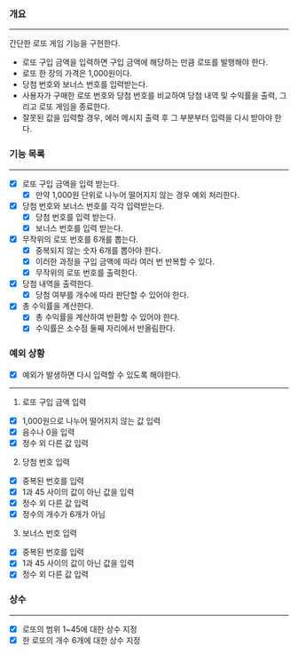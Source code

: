 ### 개요

-------------------------
간단한 로또 게임 기능을 구현한다.

- 로또 구입 금액을 입력하면 구입 금액에 해당하는 만큼 로또를 발행해야 한다.
- 로또 한 장의 가격은 1,000원이다.
- 당첨 번호와 보너스 번호를 입력받는다.
- 사용자가 구매한 로또 번호와 당첨 번호를 비교하여 당첨 내역 및 수익률을 출력, 그리고 로또 게임을 종료한다.
- 잘못된 값을 입력할 경우, 에러 메시지 출력 후 그 부분부터 입력을 다시 받아야 한다.

### 기능 목록

-------------------------
- [x] 로또 구입 금액을 입력 받는다.
  - [x] 만약 1,000원 단위로 나누어 떨어지지 않는 경우 예외 처리한다. 
- [x] 당첨 번호와 보너스 번호를 각각 입력받는다.
  - [x] 당첨 번호를 입력 받는다.
  - [x] 보너스 번호를 입력 받는다.
- [x] 무작위의 로또 번호를 6개를 뽑는다.
  - [x] 중복되지 않는 숫자 6개를 뽑아야 한다.
  - [x] 이러한 과정을 구입 금액에 따라 여러 번 반복할 수 있다.
  - [x] 무작위의 로또 번호를 출력한다.
- [x] 당첨 내역을 출력한다.
  - [x] 당첨 여부를 개수에 따라 판단할 수 있어야 한다.
- [x] 총 수익률을 계산한다.
  - [x] 총 수익률을 계산하여 반환할 수 있어야 한다.
  - [x] 수익률은 소수점 둘째 자리에서 반올림한다.

### 예외 상황
- [x] 예외가 발생하면 다시 입력할 수 있도록 해야한다.

-------------------------
1. 로또 구입 금액 입력
- [x] 1,000원으로 나누어 떨어지지 않는 값 입력
- [x] 음수나 0을 입력
- [x] 정수 외 다른 값 입력
2. 당첨 번호 입력
- [x] 중복된 번호를 입력
- [x] 1과 45 사이의 값이 아닌 값을 입력
- [x] 정수 외 다른 값 입력
- [x] 정수의 개수가 6개가 아님
3. 보너스 번호 입력 
- [x] 중복된 번호를 입력
- [x] 1과 45 사이의 값이 아닌 값을 입력
- [x] 정수 외 다른 값 입력

### 상수

-------------------------
-[x] 로또의 범위 1~45에 대한 상수 지정
-[x] 한 로또의 개수 6개에 대한 상수 지정